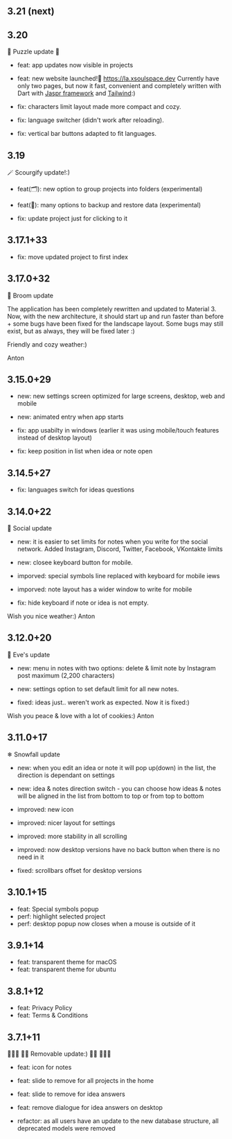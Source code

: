 ## 3.21 (next)

## 3.20

🧩 Puzzle update 🧩

- feat: app updates now visible in projects
- feat: new website launched!🚀 https://la.xsoulspace.dev Currently have only two pages, but now it fast, convenient and completely written with Dart with [Jaspr framework](https://github.com/schultek/jaspr) and [Tailwind](https://tailwindcss.com):)

- fix: characters limit layout made more compact and cozy.
- fix: language switcher (didn't work after reloading).
- fix: vertical bar buttons adapted to fit languages.

## 3.19

🪄 Scourgify update!:)

- feat(🗂️): new option to group projects into folders (experimental)
- feat(💾): many options to backup and restore data (experimental)

- fix: update project just for clicking to it

## 3.17.1+33

- fix: move updated project to first index

## 3.17.0+32

🧹 Broom update

The application has been completely rewritten and updated to Material 3. Now, with the new architecture, it should start up and run faster than before + some bugs have been fixed for the landscape layout.
Some bugs may still exist, but as always, they will be fixed later :)

Friendly and cozy weather:)

Anton

## 3.15.0+29

- new: new settings screen optimized for large screens, desktop, web and mobile
- new: animated entry when app starts

- fix: app usabilty in windows (earlier it was using mobile/touch features instead of desktop layout)
- fix: keep position in list when idea or note open

## 3.14.5+27

- fix: languages switch for ideas questions

## 3.14.0+22

🚃 Social update

- new: it is easier to set limits for notes when you write for the social network. Added Instagram, Discord, Twitter, Facebook, VKontakte limits
- new: closee keyboard button for mobile.

- imporved: special symbols line replaced with keyboard for mobile iews
- imporved: note layout has a wider window to write for mobile

- fix: hide keyboard if note or idea is not empty.

Wish you nice weather:)
Anton

## 3.12.0+20

🎄 Eve's update

- new: menu in notes with two options: delete & limit note by Instagram post maximum (2,200 characters)
- new: settings option to set default limit for all new notes.

- fixed: ideas just.. weren't work as expected. Now it is fixed:)

Wish you peace & love with a lot of cookies:)
Anton

## 3.11.0+17

❄ Snowfall update

- new: when you edit an idea or note it will pop up(down) in the list, the direction is dependant on settings
- new: idea & notes direction switch - you can choose how ideas & notes will be aligned in the list from bottom to top or from top to bottom

- improved: new icon
- improved: nicer layout for settings
- improved: more stability in all scrolling
- improved: now desktop versions have no back button when there is no need in it

- fixed: scrollbars offset for desktop versions

## 3.10.1+15

- feat: Special symbols popup
- perf: highlight selected project
- perf: desktop popup now closes when a mouse is outside of it

## 3.9.1+14

- feat: transparent theme for macOS
- feat: transparent theme for ubuntu

## 3.8.1+12

- feat: Privacy Policy
- feat: Terms & Conditions

## 3.7.1+11

🎉🎊🎉 🌃🌄 Removable update:) 🌇🌉 🎉🎊🎉

- feat: icon for notes
- feat: slide to remove for all projects in the home
- feat: slide to remove for idea answers
- feat: remove dialogue for idea answers on desktop

- refactor: as all users have an update to the new database structure, all deprecated models were removed
